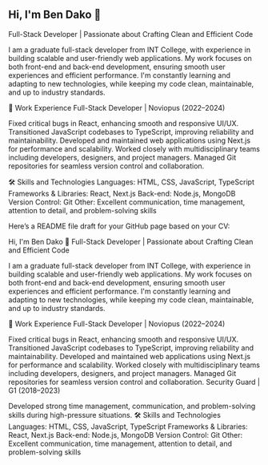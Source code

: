 ## Hi, I'm Ben Dako 👋
Full-Stack Developer | Passionate about Crafting Clean and Efficient Code

I am a graduate full-stack developer from INT College, with experience in building scalable and user-friendly web applications. My work focuses on both front-end and back-end development, ensuring smooth user experiences and efficient performance. I'm constantly learning and adapting to new technologies, while keeping my code clean, maintainable, and up to industry standards.

💼 Work Experience
Full-Stack Developer | Noviopus (2022–2024)

Fixed critical bugs in React, enhancing smooth and responsive UI/UX.
Transitioned JavaScript codebases to TypeScript, improving reliability and maintainability.
Developed and maintained web applications using Next.js for performance and scalability.
Worked closely with multidisciplinary teams including developers, designers, and project managers.
Managed Git repositories for seamless version control and collaboration.

🛠️ Skills and Technologies
Languages: HTML, CSS, JavaScript, TypeScript
Frameworks & Libraries: React, Next.js
Back-end: Node.js, MongoDB
Version Control: Git
Other: Excellent communication, time management, attention to detail, and problem-solving skills



Here’s a README file draft for your GitHub page based on your CV:

Hi, I'm Ben Dako 👋
Full-Stack Developer | Passionate about Crafting Clean and Efficient Code

I am a graduate full-stack developer from INT College, with experience in building scalable and user-friendly web applications. My work focuses on both front-end and back-end development, ensuring smooth user experiences and efficient performance. I'm constantly learning and adapting to new technologies, while keeping my code clean, maintainable, and up to industry standards.

💼 Work Experience
Full-Stack Developer | Noviopus (2022–2024)

Fixed critical bugs in React, enhancing smooth and responsive UI/UX.
Transitioned JavaScript codebases to TypeScript, improving reliability and maintainability.
Developed and maintained web applications using Next.js for performance and scalability.
Worked closely with multidisciplinary teams including developers, designers, and project managers.
Managed Git repositories for seamless version control and collaboration.
Security Guard | G1 (2018–2023)

Developed strong time management, communication, and problem-solving skills during high-pressure situations.
🛠️ Skills and Technologies
Languages: HTML, CSS, JavaScript, TypeScript
Frameworks & Libraries: React, Next.js
Back-end: Node.js, MongoDB
Version Control: Git
Other: Excellent communication, time management, attention to detail, and problem-solving skills
